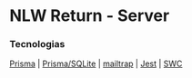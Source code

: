 # NLW Return - Server

### Tecnologias
[Prisma](https://prisma.io) |
[Prisma/SQLite](https://www.prisma.io/docs/concepts/database-connectors/sqlite) |
[mailtrap](https://mailtrap.io/) |
[Jest](https://jestjs.io/docs/getting-started) |
[SWC](https://swc.rs/docs/usage/jest)
